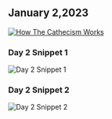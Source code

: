 ## January 2,2023

[![How The Cathecism Works](https://raw.githubusercontent.com/linusjf/CIAY/main/January/jpgs/Day002.jpg)](https://youtu.be/lSyMNeL7Fz0 "How The Cathecism Works")

### Day 2 Snippet 1

![Day 2 Snippet 1](https://raw.githubusercontent.com/linusjf/CIAY/refs/heads/main/January/jpgs/Day2Snippet1.jpg)

### Day 2 Snippet 2

![Day 2 Snippet 2](https://raw.githubusercontent.com/linusjf/CIAY/refs/heads/main/January/jpgs/Day2Snippet2.jpg)
